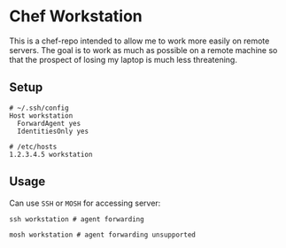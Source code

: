 # Chef Workstation

This is a chef-repo intended to allow me to work more easily on remote
servers. The goal is to work as much as possible on a remote machine so
that the prospect of losing my laptop is much less threatening.

## Setup

```
# ~/.ssh/config
Host workstation
  ForwardAgent yes
  IdentitiesOnly yes
```

```
# /etc/hosts
1.2.3.4.5 workstation
```

## Usage

Can use `SSH` or `MOSH` for accessing server:

    ssh workstation # agent forwarding

    mosh workstation # agent forwarding unsupported

